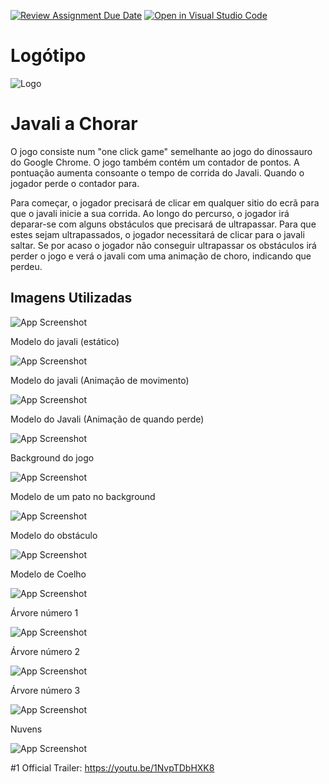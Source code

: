 [![Review Assignment Due Date](https://classroom.github.com/assets/deadline-readme-button-24ddc0f5d75046c5622901739e7c5dd533143b0c8e959d652212380cedb1ea36.svg)](https://classroom.github.com/a/cjPY6057)
[![Open in Visual Studio Code](https://classroom.github.com/assets/open-in-vscode-718a45dd9cf7e7f842a935f5ebbe5719a5e09af4491e668f4dbf3b35d5cca122.svg)](https://classroom.github.com/online_ide?assignment_repo_id=11368892&assignment_repo_type=AssignmentRepo)


# Logótipo

![Logo](https://cdn.discordapp.com/attachments/1117467828732309504/1120874047270563840/logo_final.png)


# Javali a Chorar

O jogo consiste num "one click game" semelhante ao jogo do dinossauro do Google Chrome.
O jogo também contém um contador de pontos. A pontuação aumenta consoante o tempo de corrida do Javali. Quando o jogador perde o contador para.

Para começar, o jogador precisará de clicar em qualquer sitio do ecrã para que o javali inicie a sua corrida.
Ao longo do percurso, o jogador irá deparar-se com alguns obstáculos que precisará de ultrapassar. Para que estes sejam ultrapassados, o jogador necessitará de clicar para o javali saltar.
Se por acaso o jogador não conseguir ultrapassar os obstáculos irá perder o jogo e verá o javali com uma animação de choro, indicando que perdeu.



## Imagens Utilizadas



![App Screenshot](https://cdn.discordapp.com/attachments/430509792377962497/1117572426168020992/Javali_Perna_aberta_direita.gif)



Modelo do javali (estático)



![App Screenshot](https://cdn.discordapp.com/attachments/430509792377962497/1117569642253275226/JavaliGif_Direita.gif)



Modelo do javali (Animação de movimento)



![App Screenshot](https://cdn.discordapp.com/attachments/430509792377962497/1117582171889209505/Javali_chorar_Gif.gif)



Modelo do Javali (Animação de quando perde)



![App Screenshot](https://cdn.discordapp.com/attachments/430509792377962497/1117564556202496030/Background.png)



Background do jogo



![App Screenshot](https://cdn.discordapp.com/attachments/430509792377962497/1117924685053698219/ezgif.com-gif-maker.gif)



Modelo de um pato no background



![App Screenshot](https://cdn.discordapp.com/attachments/712418633564815485/1120870050459561994/Pedra.png)



Modelo do obstáculo



![App Screenshot](https://cdn.discordapp.com/attachments/712418633564815485/1120870243020062720/Coelho.png)



Modelo de Coelho



![App Screenshot](https://media.discordapp.net/attachments/430509792377962497/1117578847391588452/Arvore_boa_FINALMENTE_2_.png?width=676&height=676)


Árvore número 1



![App Screenshot](https://media.discordapp.net/attachments/430509792377962497/1117578847756496966/Arvore_boa_FINALMENTE_3.png?width=676&height=676)



Árvore número 2



![App Screenshot](https://media.discordapp.net/attachments/430509792377962497/1117578848146563202/Arvore_boa_FINALMENTE_.png?width=676&height=676)



Árvore número 3



![App Screenshot](https://cdn.discordapp.com/attachments/376878109330374656/1121052107072610394/nuvens_back.png)



Nuvens



![App Screenshot](https://cdn.discordapp.com/attachments/1117467828732309504/1121107094872019014/caneca_mockup_javali_comp.jpg)



#1 Official Trailer: https://youtu.be/1NvpTDbHXK8

